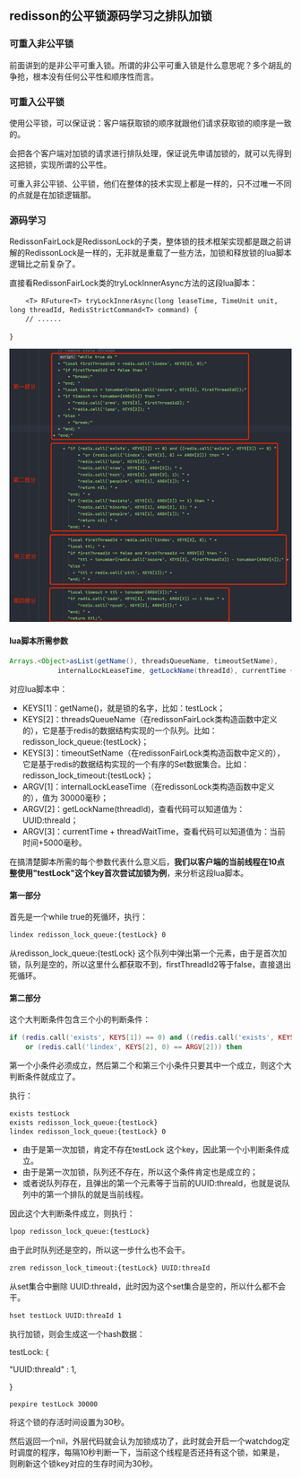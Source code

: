 ## redisson的公平锁源码学习之排队加锁

### 可重入非公平锁

前面讲到的是非公平可重入锁。所谓的非公平可重入锁是什么意思呢？多个胡乱的争抢，根本没有任何公平性和顺序性而言。

### 可重入公平锁

使用公平锁，可以保证说：客户端获取锁的顺序就跟他们请求获取锁的顺序是一致的。

会把各个客户端对加锁的请求进行排队处理，保证说先申请加锁的，就可以先得到这把锁，实现所谓的公平性。

可重入非公平锁、公平锁，他们在整体的技术实现上都是一样的，只不过唯一不同的点就是在加锁逻辑那。

### 源码学习

RedissonFairLock是RedissonLock的子类，整体锁的技术框架实现都是跟之前讲解的RedissonLock是一样的，无非就是重载了一些方法，加锁和释放锁的lua脚本逻辑比之前复杂了。

直接看RedissonFairLock类的tryLockInnerAsync方法的这段lua脚本：

```
    <T> RFuture<T> tryLockInnerAsync(long leaseTime, TimeUnit unit, long threadId, RedisStrictCommand<T> command) {
    // ......
    
}
```

<img src="redisson的公平锁源码学习之排队加锁.assets/可重入公平锁lua加锁脚本.png" alt="可重入公平锁lua加锁脚本" style="zoom:80%;" />

#### lua脚本所需参数

```java
Arrays.<Object>asList(getName(), threadsQueueName, timeoutSetName), 
            internalLockLeaseTime, getLockName(threadId), currentTime + threadWaitTime, currentTime);
```

对应lua脚本中：

- KEYS[1]：getName()，就是锁的名字，比如：testLock；
- KEYS[2]：threadsQueueName（在redissonFairLock类构造函数中定义的），它是基于redis的数据结构实现的一个队列。比如：redisson_lock_queue:{testLock}；
- KEYS[3]：timeoutSetName（在redissonFairLock类构造函数中定义的），它是基于redis的数据结构实现的一个有序的Set数据集合。比如：redisson_lock_timeout:{testLock}；
- ARGV[1]：internalLockLeaseTime（在redissonLock类构造函数中定义的），值为 30000毫秒；
- ARGV[2]：getLockName(threadId)，查看代码可以知道值为：UUID:threaId；
- ARGV[3]：currentTime + threadWaitTime，查看代码可以知道值为：当前时间+5000毫秒。

在搞清楚脚本所需的每个参数代表什么意义后，**我们以客户端的当前线程在10点整使用"testLock"这个key首次尝试加锁为例**，来分析这段lua脚本。

#### 第一部分

首先是一个while true的死循环，执行：

```bash
lindex redisson_lock_queue:{testLock} 0
```

从redisson_lock_queue:{testLock} 这个队列中弹出第一个元素，由于是首次加锁，队列是空的，所以这里什么都获取不到，firstThreadId2等于false，直接退出死循环。

#### 第二部分

这个大判断条件包含三个小的判断条件：

```lua
if (redis.call('exists', KEYS[1]) == 0) and ((redis.call('exists', KEYS[2]) == 0) 
    or (redis.call('lindex', KEYS[2], 0) == ARGV[2])) then
```

第一个小条件必须成立，然后第二个和第三个小条件只要其中一个成立，则这个大判断条件就成立了。

执行：

```
exists testLock
exists redisson_lock_queue:{testLock}
lindex redisson_lock_queue:{testLock} 0
```

- 由于是第一次加锁，肯定不存在testLock 这个key，因此第一个小判断条件成立。
- 由于是第一次加锁，队列还不存在，所以这个条件肯定也是成立的；
- 或者说队列存在，且弹出的第一个元素等于当前的UUID:threaId，也就是说队列中的第一个排队的就是当前线程。

因此这个大判断条件成立，则执行：

```bash
lpop redisson_lock_queue:{testLock}
```

由于此时队列还是空的，所以这一步什么也不会干。

```bash
zrem redisson_lock_timeout:{testLock} UUID:threaId
```

从set集合中删除 UUID:threaId，此时因为这个set集合是空的，所以什么都不会干。

```bash
hset testLock UUID:threaId 1
```

执行加锁，则会生成这一个hash数据：

testLock: {

  "UUID:threaId" : 1,

} 

```
pexpire testLock 30000
```

将这个锁的存活时间设置为30秒。

然后返回一个nil，外层代码就会认为加锁成功了，此时就会开启一个watchdog定时调度的程序，每隔10秒判断一下，当前这个线程是否还持有这个锁，如果是，则刷新这个锁key对应的生存时间为30秒。



